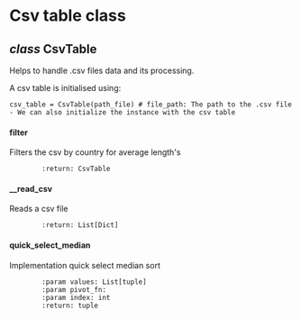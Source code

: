 # Csv table class

## *class* CsvTable
Helps to handle .csv files data and its processing.

A csv table is initialised using:
```
csv_table = CsvTable(path_file) # file_path: The path to the .csv file 
- We can also initialize the instance with the csv table
```
####  filter
Filters the csv by country for average length's
```pydocstring
        :return: CsvTable        
```
#### __read_csv
Reads a csv file
```pydocstring
        :return: List[Dict]
```
#### quick_select_median
Implementation quick select median sort 
```pydocstring
        :param values: List[tuple]
        :param pivot_fn:
        :param index: int
        :return: tuple
```



